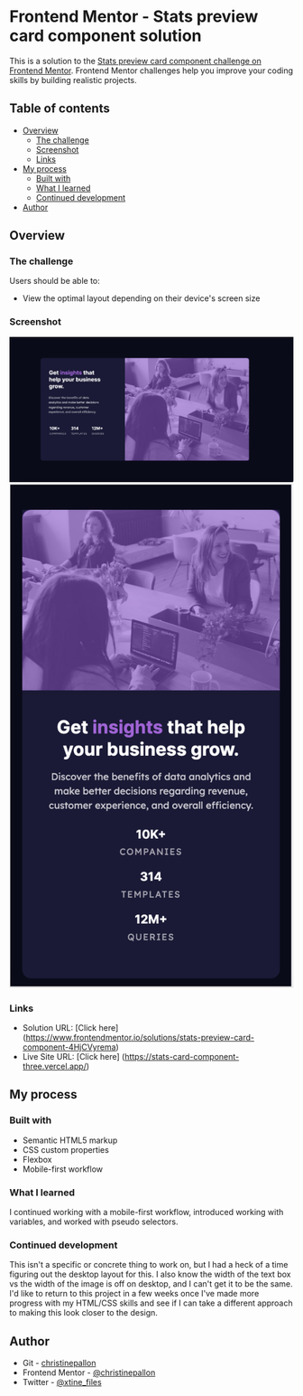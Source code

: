 # Frontend Mentor - Stats preview card component solution

This is a solution to the [Stats preview card component challenge on Frontend Mentor](https://www.frontendmentor.io/challenges/stats-preview-card-component-8JqbgoU62). Frontend Mentor challenges help you improve your coding skills by building realistic projects. 

## Table of contents

- [Overview](#overview)
  - [The challenge](#the-challenge)
  - [Screenshot](#screenshot)
  - [Links](#links)
- [My process](#my-process)
  - [Built with](#built-with)
  - [What I learned](#what-i-learned)
  - [Continued development](#continued-development)
- [Author](#author)

## Overview

### The challenge

Users should be able to:

- View the optimal layout depending on their device's screen size

### Screenshot

<p align="center">
  <img src="/resources/desktopssstats.png" alt="project screenshot desktop" title="Desktop Screenshot">
  <img src="/resources/mobilessstats.png" alt="project screenshot mobile" title="Mobile Screenshot">
</p>

### Links

- Solution URL: [Click here] (https://www.frontendmentor.io/solutions/stats-preview-card-component-4HjCVyrema)
- Live Site URL: [Click here] (https://stats-card-component-three.vercel.app/)

## My process

### Built with

- Semantic HTML5 markup
- CSS custom properties
- Flexbox
- Mobile-first workflow

### What I learned

I continued working with a mobile-first workflow, introduced working with variables, and worked with pseudo selectors.

### Continued development

This isn't a specific or concrete thing to work on, but I had a heck of a time figuring out the desktop layout for this. I also know the width of the text box vs the width of the image is off on desktop, and I can't get it to be the same. I'd like to return to this project in a few weeks once I've made more progress with my HTML/CSS skills and see if I can take a different approach to making this look closer to the design.

## Author
- Git - [christinepallon](https://github.com/christinepallon)
- Frontend Mentor - [@christinepallon](https://www.frontendmentor.io/profile/christinepallon)
- Twitter - [@xtine_files](https://www.twitter.com/xtine_files)
